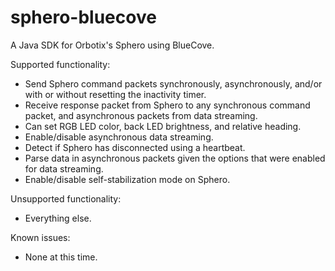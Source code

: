 sphero-bluecove
===============

A Java SDK for Orbotix's Sphero using BlueCove.

Supported functionality:

+ Send Sphero command packets synchronously, asynchronously, and/or with or without resetting the inactivity timer.
+ Receive response packet from Sphero to any synchronous command packet, and asynchronous packets from data streaming.
+ Can set RGB LED color, back LED brightness, and relative heading.
+ Enable/disable asynchronous data streaming.
+ Detect if Sphero has disconnected using a heartbeat.
+ Parse data in asynchronous packets given the options that were enabled for data streaming.
+ Enable/disable self-stabilization mode on Sphero.

Unsupported functionality:

- Everything else.

Known issues:

+ None at this time.
